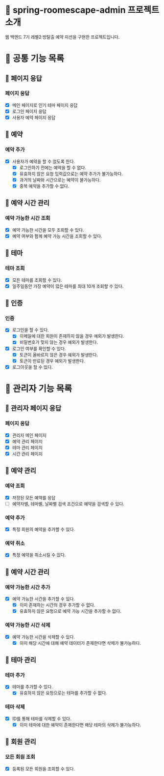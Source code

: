 # :sparkling_heart: spring-roomescape-admin 프로젝트 소개

웹 백엔드 7기 레벨2 방탈출 예약 미션을 구현한 프로젝트입니다.

# :dart: 공통 기능 목록

## :rocket: 페이지 응답

### 페이지 응답

- [x] 메인 페이지로 인기 테마 페이지 응답
- [x] 로그인 페이지 응답
- [x] 사용자 예약 페이지 응답

## :rocket: 예약

### 예약 추가

- [x] 사용자가 예약을 할 수 었도록 한다.
    - [x] 로그인하기 전에는 예약을 할 수 없다.
    - [x] 유효하지 않은 요청 입력값으로는 예약 추가가 불가능하다.
    - [x] 과거의 날짜와 시간으로는 예약이 불가능하다.
    - [x] 중복 예약을 추가할 수 없다.

## :rocket: 예약 시간 관리

### 예약 가능한 시간 조회

- [x] 예약 가능한 시간을 모두 조회할 수 있다.
- [x] 예약 여부와 함께 예약 가능 시간을 조회할 수 있다.

## :rocket: 테마

### 테마 조회

- [x] 모든 테마를 조회할 수 있다.
- [x] 일주일동안 가장 예약이 많은 테마를 최대 10개 조회할 수 있다.

## :rocket: 인증

### 인증

- [x] 로그인을 할 수 있다.
    - [x] 이메일에 대한 회원이 존재하지 않을 경우 예외가 발생한다.
    - [x] 비밀번호가 맞지 않는 경우 예외가 발생한다.
- [x] 로그인 여부를 확인할 수 있다.
    - [x] 토큰이 올바르지 않은 경우 예외가 발생한다.
    - [x] 토큰이 만료된 경우 예외가 발생한다.
- [x] 로그아웃을 할 수 있다.

# :dart: 관리자 기능 목록

## :rocket: 관리자 페이지 응답

### 페이지 응답

- [x] 관리자 메인 페이지
- [x] 예약 관리 페이지
- [x] 테마 관리 페이지
- [x] 시간 관리 페이지

## :rocket: 예약 관리

### 예약 조회

- [x] 저장된 모든 예약를 응답
- [ ] 예약자별, 테마별, 날짜별 검색 조건으로 예약을 검색할 수 있다.

### 예약 추가

- [x] 특정 회원의 예약을 추가할 수 있다.

### 예약 취소

- [x] 특정 예약을 취소시킬 수 있다.

## :rocket: 예약 시간 관리

### 예약 가능한 시간 추가

- [x] 예약 가능한 시간을 추가할 수 있다.
    - [x] 이미 존재하는 시간의 경우 추가할 수 없다.
    - [x] 유효하지 않은 요청으로 예약 가능 시간을 추가할 수 없다.

### 예약 가능한 시간 삭제

- [x] 예약 가능한 시간을 삭제할 수 있다.
    - [x] 이미 해당 시간에 대해 예약 데이터가 존재한다면 삭제가 불가능하다.

## :rocket: 테마 관리

### 테마 추가

- [x] 테마를 추가할 수 있다.
    - [x] 유효하지 않은 요청으로는 테마를 추가할 수 없다.

### 테마 삭제

- [x] ID를 통해 테마를 삭제할 수 있다.
    - [x] 이미 테마에 대한 예약이 존재한다면 해당 테마의 삭제가 불가능하다.

## :rocket: 회원 관리

### 모든 회원 조회

- [x] 등록된 모든 회원을 조회할 수 있다.

